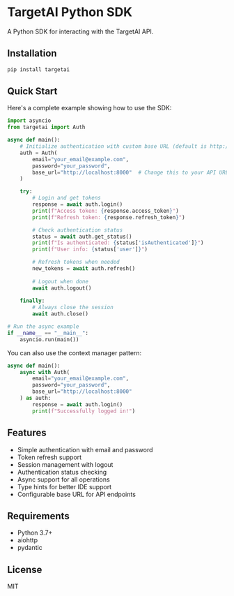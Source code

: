 # TargetAI Python SDK

A Python SDK for interacting with the TargetAI API.

## Installation

```bash
pip install targetai
```

## Quick Start

Here's a complete example showing how to use the SDK:

```python
import asyncio
from targetai import Auth

async def main():
    # Initialize authentication with custom base URL (default is http://localhost:8000)
    auth = Auth(
        email="your_email@example.com",
        password="your_password",
        base_url="http://localhost:8000"  # Change this to your API URL
    )

    try:
        # Login and get tokens
        response = await auth.login()
        print(f"Access token: {response.access_token}")
        print(f"Refresh token: {response.refresh_token}")

        # Check authentication status
        status = await auth.get_status()
        print(f"Is authenticated: {status['isAuthenticated']}")
        print(f"User info: {status['user']}")

        # Refresh tokens when needed
        new_tokens = await auth.refresh()
        
        # Logout when done
        await auth.logout()
    
    finally:
        # Always close the session
        await auth.close()

# Run the async example
if __name__ == "__main__":
    asyncio.run(main())
```

You can also use the context manager pattern:

```python
async def main():
    async with Auth(
        email="your_email@example.com",
        password="your_password",
        base_url="http://localhost:8000"
    ) as auth:
        response = await auth.login()
        print(f"Successfully logged in!")
```

## Features

- Simple authentication with email and password
- Token refresh support
- Session management with logout
- Authentication status checking
- Async support for all operations
- Type hints for better IDE support
- Configurable base URL for API endpoints

## Requirements

- Python 3.7+
- aiohttp
- pydantic

## License

MIT 